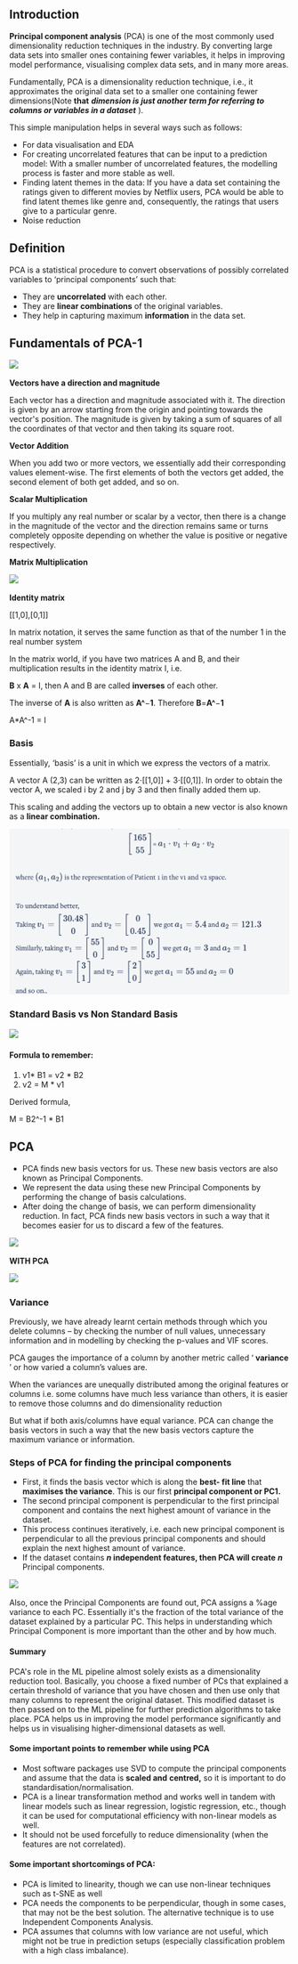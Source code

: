 ## **Introduction**

**Principal component analysis** (PCA) is one of the most commonly used dimensionality reduction techniques in the industry. By converting large data sets into smaller ones containing fewer variables, it helps in improving model performance, visualising complex data sets, and in many more areas.

Fundamentally, PCA is a dimensionality reduction technique, i.e., it approximates the original data set to a smaller one containing fewer dimensions(Note **that** ***dimension is just another term for referring to columns or variables in a dataset*** ).

This simple manipulation helps in several ways such as follows:

* For data visualisation and EDA
* For creating uncorrelated features that can be input to a prediction model:  With a smaller number of uncorrelated features, the modelling process is faster and more stable as well.
* Finding latent themes in the data: If you have a data set containing the ratings given to different movies by Netflix users, PCA would be able to find latent themes like genre and, consequently, the ratings that users give to a particular genre.
* Noise reduction

## Definition

PCA is a statistical procedure to convert observations of possibly correlated variables to ‘principal components’ such that:

* They are **uncorrelated** with each other.
* They are **linear combinations** of the original variables.
* They help in capturing maximum **information** in the data set.

## Fundamentals of PCA-1

![](https://file+.vscode-resource.vscode-cdn.net/var/folders/7d/_tknpwq147sc6bnrbrx98d6c0000gn/T/TemporaryItems/NSIRD_screencaptureui_Q3pH85/Screenshot%202024-12-09%20at%208.39.16%E2%80%AFAM.png?version%3D1733713760346)

**Vectors have a direction and magnitude**

Each vector has a direction and magnitude associated with it. The direction is given by an arrow starting from the origin and pointing towards the vector's position. The magnitude is given by taking a sum of squares of all the coordinates of that vector and then taking its square root.

**Vector Addition**

When you add two or more vectors, we essentially add their corresponding values element-wise. The first elements of both the vectors get added, the second element of both get added, and so on.

**Scalar Multiplication**

If you multiply any real number or scalar by a vector, then there is a change in the magnitude of the vector and the direction remains same or turns completely opposite depending on whether the value is positive or negative respectively.

**Matrix Multiplication**

![](https://images.upgrad.com/a7a5ed5c-2b91-437a-b990-d7df4fb4500e-1.png)

**Identity matrix**

[[1,0],[0,1]]

In matrix notation, it serves the same function as that of the number 1 in the real number system

In the matrix world, if you have two matrices A and B, and their multiplication results in the identity matrix I, i.e.

**B**  x **A** = I, then A and B are called **inverses** of each other.

The inverse of **A** is also written as **A^**−**1**.  Therefore **B**=**A^**−**1**

A*A^-1 = I

### Basis

Essentially, ‘basis’ is a unit in which we express the vectors of a matrix.

A vector A (2,3) can be written as 2⋅[[1,0]] + 3⋅[[0,1]]. In order to obtain the vector A, we scaled i by 2 and j by 3 and then finally added them up.

This scaling and adding the vectors up to obtain a new vector is also known as a **linear combination.**

![1733726913365](image/PrincipalComponentAnalysis/1733726913365.png)

### Standard Basis vs Non Standard Basis

![](https://images.upgrad.com/43967de7-6ef6-4d35-a884-a7fdc402f6f9-Representation%20between%20multiple%20basis%20vectors.JPG)

#### Formula to remember:

1. v1* B1 = v2 * B2
2. v2 = M * v1

Derived formula,

M = B2^-1 * B1

## PCA

* PCA finds new basis vectors for us. These new basis vectors are also known as Principal Components.
* We represent the data using these new Principal Components by performing the change of basis calculations.
* After doing the change of basis, we can perform dimensionality reduction. In fact, PCA finds new basis vectors in such a way that it becomes easier for us to discard a few of the features.

![](https://images.upgrad.com/4b38e245-0a1d-45d6-a116-d11241c061aa-Roadmap%201%20final.jpg)

**WITH PCA**

![](https://images.upgrad.com/3bd2847a-2020-4a17-bfc5-f83d595aee36-Roadmap%202.jpg)

### Variance

Previously, we have already learnt certain methods through which you delete columns – by checking the number of null values, unnecessary information and in modelling by checking the p-values and VIF scores.

PCA gauges the importance of a column by another metric called ‘ **variance** ’ or how varied a column’s values are.

When the variances are unequally distributed among the original features or columns i.e. some columns have much less variance than others, it is easier to remove those columns and do dimensionality reduction

But what if both axis/columns have equal variance. PCA can change the basis vectors in such a way that the new basis vectors capture the maximum variance or information.

### Steps of PCA for finding the principal components

* First, it finds the basis vector which is along the **best- fit line** that **maximises the variance**. This is our first **principal component or PC1.**
* The second principal component is perpendicular to the first principal component and contains the next highest amount of variance in the dataset.
* This process continues iteratively, i.e. each new principal component is perpendicular to all the previous principal components and should explain the next highest amount of variance.
* If the dataset contains *****n*** independent features, then PCA will create** ***n*** Principal components.

![](https://images.upgrad.com/53c864b8-0ba8-470f-bc98-4cb0b224bb66-PCA%20image3.JPG)

Also, once the Principal Components are found out, PCA assigns a %age variance to each PC. Essentially it's the fraction of the total variance of the dataset explained by a particular PC. This helps in understanding which Principal Component is more important than the other and by how much.

#### Summary

PCA's role in the ML pipeline almost solely exists as a dimensionality reduction tool. Basically, you choose a fixed number of PCs that explained a certain threshold of variance that you have chosen and then use only that many columns to represent the original dataset. This modified dataset is then passed on to the ML pipeline for further prediction algorithms to take place. PCA helps us in improving the model performance significantly and helps us in visualising higher-dimensional datasets as well.


#### Some important points to remember while using PCA


* Most software packages use SVD to compute the principal components and assume that the data is **scaled and** **centred,** so it is important to do standardisation/normalisation.
* PCA is a linear transformation method and works well in tandem with linear models such as linear regression, logistic regression, etc., though it can be used for computational efficiency with non-linear models as well.
* It should not be used forcefully to reduce dimensionality (when the features are not correlated).


#### Some important shortcomings of PCA:

* PCA is limited to linearity, though we can use non-linear techniques such as t-SNE as well
* PCA needs the components to be perpendicular, though in some cases, that may not be the best solution. The alternative technique is to use Independent Components Analysis.
* PCA assumes that columns with low variance are not useful, which might not be true in prediction setups (especially classification problem with a high class imbalance).
